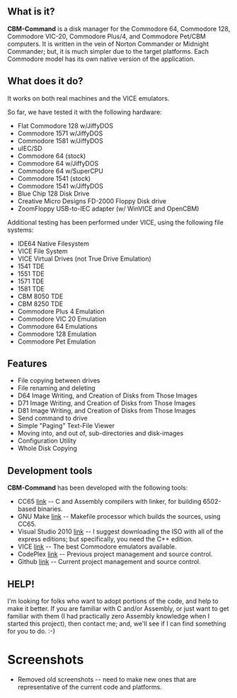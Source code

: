 ## What is it?

**CBM-Command** is a disk manager for the Commodore 64, Commodore 128, Commodore VIC-20, Commodore Plus/4, and Commodore Pet/CBM computers. It is written in the vein of Norton Commander or Midnight Commander; but, it is much simpler due to the target platforms. Each Commodore model has its own native version of the application.

## What does it do?

It works on both real machines and the VICE emulators.

So far, we have tested it with the following hardware:

*   Flat Commodore 128 w/JiffyDOS
*   Commodore 1571 w/JiffyDOS
*   Commodore 1581 w/JiffyDOS
*   uIEC/SD
*   Commodore 64 (stock)
*   Commodore 64 w/JiffyDOS
*   Commodore 64 w/SuperCPU
*   Commodore 1541 (stock)
*   Commodore 1541 w/JiffyDOS
*   Blue Chip 128 Disk Drive
*   Creative Micro Designs FD-2000 Floppy Disk drive
*   ZoomFloppy USB-to-IEC adapter (w/ WinVICE and OpenCBM)

Additional testing has been performed under VICE, using the following file systems:

*   IDE64 Native Filesystem
*   VICE File System
*   VICE Virtual Drives (not True Drive Emulation)
*   1541 TDE
*   1551 TDE
*   1571 TDE
*   1581 TDE
*   CBM 8050 TDE
*   CBM 8250 TDE
*   Commodore Plus 4 Emulation
*   Commodore VIC 20 Emulation
*   Commodore 64 Emulations
*   Commodore 128 Emulation
*   Commodore Pet Emulation

## Features

*   File copying between drives
*   File renaming and deleting
*   D64 Image Writing, and Creation of Disks from Those Images
*   D71 Image Writing, and Creation of Disks from Those Images
*   D81 Image Writing, and Creation of Disks from Those Images
*   Send command to drive
*   Simple "Paging" Text-File Viewer
*   Moving into, and out of, sub-directories and disk-images
*   Configuration Utility
*   Whole Disk Copying

## Development tools

**CBM-Command** has been developed with the following tools:

*   CC65 [link](https://cc65.github.io/) -- C and Assembly compilers with linker, for building 6502-based binaries.
*   GNU Make [link](http://www.gnu.org/software/make/) -- Makefile processor which builds the sources, using CC65.
*   Visual Studio 2010 [link](http://blogs.msdn.com/danielfe/archive/2009/10/21/download-visual-studio-2010-express-editions.aspx) -- I suggest downloading the ISO with all of the express editions; but specifically, you need the C++ edition.
*   VICE [link](http://vice-emu.sf.net/ "VICE Home Page") -- The best Commodore emulators available.
*   CodePlex [link](http://www.codeplex.com/) -- Previous project management and source control.
*   Github [link](https://github.com/) -- Current project management and source control.

## HELP!

I'm looking for folks who want to adopt portions of the code, and help to make it better. If you are familiar with C and/or Assembly, or just want to get familiar with them (I had practically zero Assembly knowledge when I started this project), then contact me; and, we'll see if I can find something for you to do. :-)

# Screenshots

*   Removed old screenshots -- need to make new ones that are representative of the current code and platforms.